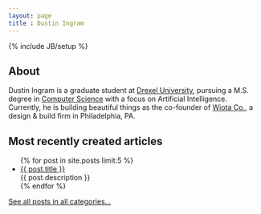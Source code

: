 ```yaml
---
layout: page
title : Dustin Ingram
---
```

{% include JB/setup %}

## About
Dustin Ingram is a graduate student at [Drexel University](http://drexel.edu),
pursuing a M.S. degree in [Computer Science](http://cs.drexel.edu) with a focus
on Artificial Intelligence. Currently, he is building beautiful things as the
co-founder of [Wiota Co.](http://wiota.co), a design &amp; build firm in
Philadelphia, PA.

## Most recently created articles
<ul class="posts">
  {% for post in site.posts limit:5 %}
    <li>
        <a href="{{ BASE_PATH }}{{ post.url }}">{{ post.title }}</a>
        <div>{{ post.description }}</div>
    </li>
  {% endfor %}
</ul>

[See all posts in all categories...](/categories.html)
